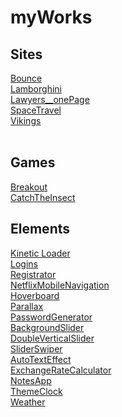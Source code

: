 # myWorks

<h2>Sites</h3>
<a href="https://radikmikhov.github.io/myWorks/Bounce/index.html" target="_blank">Bounce</a><br>
<a href="https://radikmikhov.github.io/myWorks/Lamborghini/index.html" target="_blank">Lamborghini</a><br>
<a href="https://radikmikhov.github.io/myWorks/Lawyers__onePage/index.html" target="_blank">Lawyers__onePage</a><br>
<a href="https://radikmikhov.github.io/myWorks/SpaceTravel/indexRU.html" target="_blank">SpaceTravel</a><br>
<a href="https://radikmikhov.github.io/myWorks/Vikings/index.html" target="_blank">Vikings</a><br>
<br>
<h2>Games</h3>
<a href="https://radikmikhov.github.io/myWorks/Games/Breakout/index.html" target="_blank">Breakout</a><br>
<a href="https://radikmikhov.github.io/myWorks/Games/CatchTheInsect/index.html" target="_blank">CatchTheInsect</a><br>
<h2>Elements</h3>
<a href="https://radikmikhov.github.io/myWorks/Elements/Download/Kinetic Loader/index.html" target="_blank">Kinetic Loader</a><br>
<a href="https://radikmikhov.github.io/myWorks/Elements/Form/Logins/index.html" target="_blank">Logins</a><br>
<a href="https://radikmikhov.github.io/myWorks/Elements/Form/Registration/Validator/index.html" target="_blank">Registrator</a><br>
<a href="https://radikmikhov.github.io/myWorks/Elements/Menu/NetflixMobileNavigation/index.html" target="_blank">NetflixMobileNavigation</a><br>
<a href="https://radikmikhov.github.io/myWorks/Elements/Other/Hoverboard/index.html" target="_blank">Hoverboard</a><br>
<a href="https://radikmikhov.github.io/myWorks/Elements/Parallax/index.html" target="_blank">Parallax</a><br>
<a href="https://radikmikhov.github.io/myWorks/Elements/PasswordGenerator/index.html" target="_blank">PasswordGenerator</a><br>
<a href="https://radikmikhov.github.io/myWorks/Elements/Slider/BackgroundSlider/index.html" target="_blank">BackgroundSlider</a><br>
<a href="https://radikmikhov.github.io/myWorks/Elements/Slider/DoubleVerticalSlider/index.html" target="_blank">DoubleVerticalSlider</a><br>
<a href="https://radikmikhov.github.io/myWorks/Elements/Slider/SWIPER/index.html" target="_blank">SliderSwiper</a><br>
<a href="https://radikmikhov.github.io/myWorks/Elements/Text/AutoTextEffect/index.html" target="_blank">AutoTextEffect</a><br>
<a href="https://radikmikhov.github.io/myWorks/Elements/Widgets/ExchangeRateCalculator/index.html" target="_blank">ExchangeRateCalculator</a><br>
<a href="https://radikmikhov.github.io/myWorks/Elements/Widgets/NotesApp/index.html" target="_blank">NotesApp</a><br>
<a href="https://radikmikhov.github.io/myWorks/Elements/Widgets/ThemeClock/index.html" target="_blank">ThemeClock</a><br>
<a href="https://radikmikhov.github.io/myWorks/Elements/Widgets/Weather/index.html" target="_blank">Weather</a><br>
